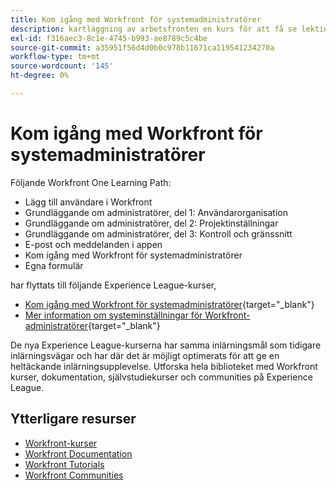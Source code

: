 ```yaml
---
title: Kom igång med Workfront för systemadministratörer
description: kartläggning av arbetsfronten en kurs för att få se lektionskurser
exl-id: f316aec3-8c1e-4745-b993-ae8789c5c4be
source-git-commit: a35951f56d4d0b0c978b11671ca119541234270a
workflow-type: tm+mt
source-wordcount: '145'
ht-degree: 0%

---
```


# Kom igång med Workfront för systemadministratörer

Följande Workfront One Learning Path:

* Lägg till användare i Workfront
* Grundläggande om administratörer, del 1: Användarorganisation
* Grundläggande om administratörer, del 2: Projektinställningar
* Grundläggande om administratörer, del 3: Kontroll och gränssnitt
* E-post och meddelanden i appen
* Kom igång med Workfront för systemadministratörer
* Egna formulär

har flyttats till följande Experience League-kurser,

* [Kom igång med Workfront för systemadministratörer](https://experienceleague.adobe.com/?recommended=Workfront-A-1-2022.1.admin){target="_blank"}
* [Mer information om systeminställningar för Workfront-administratörer](https://experienceleague.adobe.com/?recommended=Workfront-A-1-2022.2.admin){target="_blank"}

De nya Experience League-kurserna har samma inlärningsmål som tidigare inlärningsvägar och har där det är möjligt optimerats för att ge en heltäckande inlärningsupplevelse.  Utforska hela biblioteket med Workfront kurser, dokumentation, självstudiekurser och communities på Experience League.

## Ytterligare resurser

* [Workfront-kurser](https://experienceleague.adobe.com/?lang=en&amp;Solution=Workfront#courses)
* [Workfront Documentation](https://experienceleague.adobe.com/docs/workfront.html)
* [Workfront Tutorials](https://experienceleague.adobe.com/docs/workfront-learn/tutorials-workfront/home.html)
* [Workfront Communities](https://experienceleaguecommunities.adobe.com/t5/workfront/ct-p/workfront)
